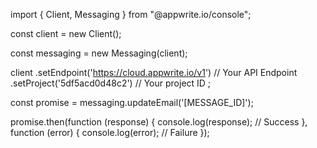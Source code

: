 import { Client,  Messaging } from "@appwrite.io/console";

const client = new Client();

const messaging = new Messaging(client);

client
    .setEndpoint('https://cloud.appwrite.io/v1') // Your API Endpoint
    .setProject('5df5acd0d48c2') // Your project ID
;

const promise = messaging.updateEmail('[MESSAGE_ID]');

promise.then(function (response) {
    console.log(response); // Success
}, function (error) {
    console.log(error); // Failure
});